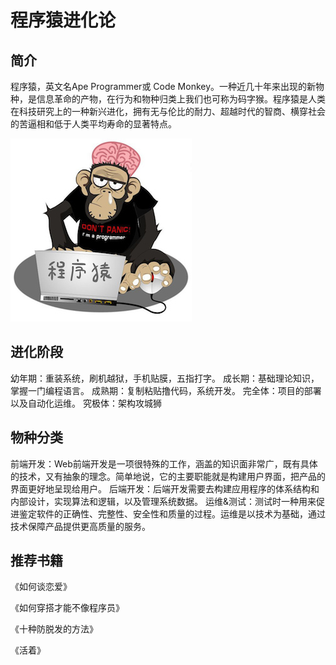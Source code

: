 # 程序猿进化论

## 简介

程序猿，英文名Ape Programmer或 Code Monkey。一种近几十年来出现的新物种，是信息革命的产物，在行为和物种归类上我们也可称为码字猴。程序猿是人类在科技研究上的一种新兴进化，拥有无与伦比的耐力、超越时代的智商、横穿社会的苦逼相和低于人类平均寿命的显著特点。

![Ape Programmer](/images/1.jpg)

## 进化阶段

幼年期：重装系统，刷机越狱，手机贴膜，五指打字。
成长期：基础理论知识，掌握一门编程语言。
成熟期：复制粘贴撸代码，系统开发。
完全体：项目的部署以及自动化运维。
究极体：架构攻城狮

## 物种分类

前端开发：Web前端开发是一项很特殊的工作，涵盖的知识面非常广，既有具体的技术，又有抽象的理念。简单地说，它的主要职能就是构建用户界面，把产品的界面更好地呈现给用户。
后端开发：后端开发需要去构建应用程序的体系结构和内部设计，实现算法和逻辑，以及管理系统数据。
运维&测试：测试时一种用来促进鉴定软件的正确性、完整性、安全性和质量的过程。运维是以技术为基础，通过技术保障产品提供更高质量的服务。
 
## 推荐书籍

《如何谈恋爱》

《如何穿搭才能不像程序员》

《十种防脱发的方法》

《活着》






